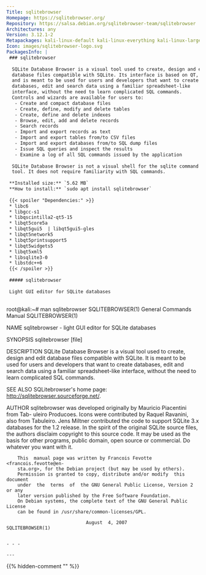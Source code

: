 ```yaml
---
Title: sqlitebrowser
Homepage: https://sqlitebrowser.org/
Repository: https://salsa.debian.org/sqlitebrowser-team/sqlitebrowser
Architectures: any
Version: 3.12.1-2
Metapackages: kali-linux-default kali-linux-everything kali-linux-large kali-tools-database kali-tools-forensics kali-tools-web 
Icon: images/sqlitebrowser-logo.svg
PackagesInfo: |
 ### sqlitebrowser
 
  SQLite Database Browser is a visual tool used to create, design and edit
  database files compatible with SQLite. Its interface is based on QT,
  and is meant to be used for users and developers that want to create
  databases, edit and search data using a familiar spreadsheet-like
  interface, without the need to learn complicated SQL commands.
  Controls and wizards are available for users to:
   - Create and compact database files
   - Create, define, modify and delete tables
   - Create, define and delete indexes
   - Browse, edit, add and delete records
   - Search records
   - Import and export records as text
   - Import and export tables from/to CSV files
   - Import and export databases from/to SQL dump files
   - Issue SQL queries and inspect the results
   - Examine a log of all SQL commands issued by the application
   
  SQLite Database Browser is not a visual shell for the sqlite command line
  tool. It does not require familiarity with SQL commands.
 
 **Installed size:** `5.62 MB`  
 **How to install:** `sudo apt install sqlitebrowser`  
 
 {{< spoiler "Dependencies:" >}}
 * libc6 
 * libgcc-s1 
 * libqscintilla2-qt5-15 
 * libqt5core5a 
 * libqt5gui5  | libqt5gui5-gles 
 * libqt5network5 
 * libqt5printsupport5 
 * libqt5widgets5 
 * libqt5xml5 
 * libsqlite3-0 
 * libstdc++6 
 {{< /spoiler >}}
 
 ##### sqlitebrowser
 
 Light GUI editor for SQLite databases
 
 ```
 root@kali:~# man sqlitebrowser
 SQLITEBROWSER(1)            General Commands Manual           SQLITEBROWSER(1)
 
 NAME
        sqlitebrowser - light GUI editor for SQLite databases
 
 SYNOPSIS
        sqlitebrowser [file]
 
 DESCRIPTION
        SQLite  Database  Browser  is  a visual tool used to create, design and
        edit database files compatible with SQLite. It is meant to be used  for
        users  and  developers  that  want to create databases, edit and search
        data using a familiar spreadsheet-like interface, without the  need  to
        learn complicated SQL commands.
 
 SEE ALSO
        SQLitebrowser's home page: http://sqlitebrowser.sourceforge.net/.
 
 AUTHOR
        sqlitebrowser was developed originally by Mauricio Piacentini from Tab-
        uleiro Producoes. Icons were contributed by Raquel Ravanini, also  from
        Tabuleiro.  Jens  Miltner  contributed  the  code to support SQLite 3.x
        databases for the 1.2 release.
        In the spirit of the original SQLite source files, the authors disclaim
        copyright  to  this  source code. It may be used as the basis for other
        programs, public domain, open source or  commercial.  Do  whatever  you
        want with it.
 
        This  manual page was written by Francois Fevotte <francois.fevotte@en-
        sta.org>, for the Debian project (but may be used by others).
        Permission is granted to copy, distribute and/or modify  this  document
        under  the  terms  of  the GNU General Public License, Version 2 or any
        later version published by the Free Software Foundation.
        On Debian systems, the complete text of the GNU General Public  License
        can be found in /usr/share/common-licenses/GPL.
 
                                 August  4, 2007               SQLITEBROWSER(1)
 ```
 
 - - -
 
---
```

{{% hidden-comment "<!--Do not edit anything above this line-->" %}}
